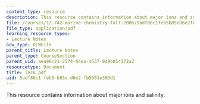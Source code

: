 ```yaml
---
content_type: resource
description: This resource contains information about major ions and salinity.
file: /courses/12-742-marine-chemistry-fall-2006/5adf86c1feb5b85ed6e2fb5581e383d1_lec6.pdf
file_type: application/pdf
learning_resource_types:
- Lecture Notes
ocw_type: OCWFile
parent_title: Lecture Notes
parent_type: CourseSection
parent_uid: aea90c21-2574-04ea-4537-949b854172a2
resourcetype: Document
title: lec6.pdf
uid: 5adf86c1-feb5-b85e-d6e2-fb5581e383d1
---
```

This resource contains information about major ions and salinity.

